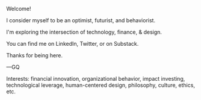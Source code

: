 Welcome!

I consider myself to be an optimist, futurist, and behaviorist.

I'm exploring the intersection of technology, finance, & design.

You can find me on LinkedIn, Twitter, or on Substack.

Thanks for being here.

—GQ

Interests: financial innovation, organizational behavior, impact investing, technological leverage, human-centered design, philosophy, culture, ethics, etc.


<!---
garretcq/garretcq is a ✨ special ✨ repository because its `README.md` (this file) appears on your GitHub profile.
You can click the Preview link to take a look at your changes.
--->
